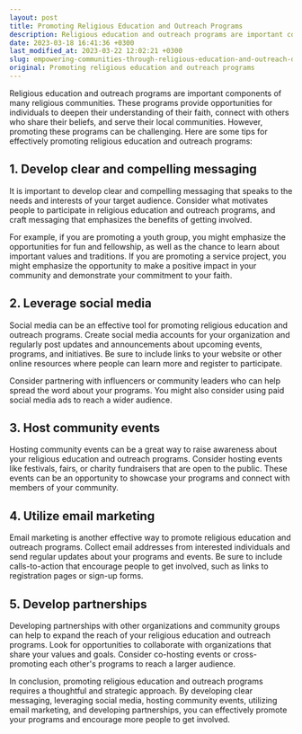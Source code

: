 ```yaml
---
layout: post
title: Promoting Religious Education and Outreach Programs
description: Religious education and outreach programs are important components of many religious communities. These programs provide opportunities for individuals to deepen their understanding of their faith, connect with others who share their beliefs, and serve their local communities. However, promoting these programs can be challenging. 
date: 2023-03-18 16:41:36 +0300
last_modified_at: 2023-03-22 12:02:21 +0300
slug: empowering-communities-through-religious-education-and-outreach-donations
original: Promoting religious education and outreach programs
---
```

Religious education and outreach programs are important components of many religious communities. These programs provide opportunities for individuals to deepen their understanding of their faith, connect with others who share their beliefs, and serve their local communities. However, promoting these programs can be challenging. Here are some tips for effectively promoting religious education and outreach programs:

## 1\. Develop clear and compelling messaging

It is important to develop clear and compelling messaging that speaks to the needs and interests of your target audience. Consider what motivates people to participate in religious education and outreach programs, and craft messaging that emphasizes the benefits of getting involved.

For example, if you are promoting a youth group, you might emphasize the opportunities for fun and fellowship, as well as the chance to learn about important values and traditions. If you are promoting a service project, you might emphasize the opportunity to make a positive impact in your community and demonstrate your commitment to your faith.

## 2\. Leverage social media

Social media can be an effective tool for promoting religious education and outreach programs. Create social media accounts for your organization and regularly post updates and announcements about upcoming events, programs, and initiatives. Be sure to include links to your website or other online resources where people can learn more and register to participate.

Consider partnering with influencers or community leaders who can help spread the word about your programs. You might also consider using paid social media ads to reach a wider audience.

## 3\. Host community events

Hosting community events can be a great way to raise awareness about your religious education and outreach programs. Consider hosting events like festivals, fairs, or charity fundraisers that are open to the public. These events can be an opportunity to showcase your programs and connect with members of your community.

## 4\. Utilize email marketing

Email marketing is another effective way to promote religious education and outreach programs. Collect email addresses from interested individuals and send regular updates about your programs and events. Be sure to include calls-to-action that encourage people to get involved, such as links to registration pages or sign-up forms.

## 5\. Develop partnerships

Developing partnerships with other organizations and community groups can help to expand the reach of your religious education and outreach programs. Look for opportunities to collaborate with organizations that share your values and goals. Consider co-hosting events or cross-promoting each other's programs to reach a larger audience.

In conclusion, promoting religious education and outreach programs requires a thoughtful and strategic approach. By developing clear messaging, leveraging social media, hosting community events, utilizing email marketing, and developing partnerships, you can effectively promote your programs and encourage more people to get involved.